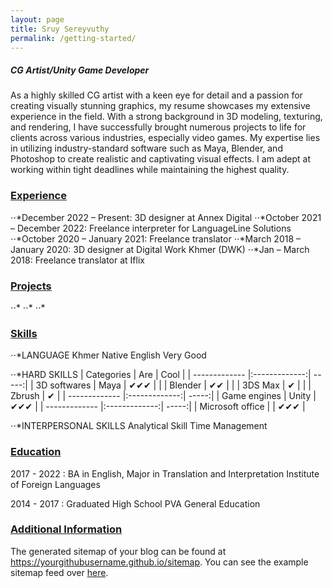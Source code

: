 ```yaml
---
layout: page
title: Sruy Sereyvuthy
permalink: /getting-started/
---
```


<h5 style="text-align: left;">CG Artist/Unity Game Developer</h5>

As a highly skilled CG artist with a keen eye for detail and a passion for creating visually stunning graphics, my resume showcases my extensive experience in the field. With a strong background in 3D modeling, texturing, and rendering, I have successfully brought numerous projects to life for clients across various industries, especially video games. My expertise lies in utilizing industry-standard software such as Maya, Blender, and Photoshop to create realistic and captivating visual effects. I am adept at working within tight deadlines while maintaining the highest quality.

<h3 style="text-align: left;"><u>Experience</u></h3>

⋅⋅*December 2022 – Present:  3D designer at Annex Digital
⋅⋅*October 2021 – December 2022:  Freelance interpreter for LanguageLine Solutions
⋅⋅*October 2020 – January 2021:  Freelance translator
⋅⋅*March 2018 – January 2020:   3D designer at Digital Work Khmer (DWK)
⋅⋅*Jan – March 2018:   Freelance translator at Iflix

<h3 style="text-align: left;"><u>Projects</u></h3>

⋅⋅*
⋅⋅*
⋅⋅*

<h3 style="text-align: left;"><u>Skills</u></h3>

⋅⋅*LANGUAGE
Khmer      Native
English    Very Good

⋅⋅*HARD SKILLS
| Categories    | Are           | Cool  |
| ------------- |:-------------:| -----:|
| 3D softwares  | Maya          | ✔✔✔  |
|               | Blender       | ✔✔   |
|               | 3DS Max       | ✔ |
|               | Zbrush        | ✔ |
| ------------- |:-------------:| -----:|
| Game engines  | Unity         |   ✔✔✔ |
| ------------- |:-------------:| -----:|
| Microsoft office |            |    ✔✔✔ |

⋅⋅*INTERPERSONAL SKILLS
Analytical Skill
Time Management

<h3 style="text-align: left;"><u>Education</u></h3>

2017 - 2022  :  BA in English, Major in Translation and Interpretation
                Institute of Foreign Languages
                
2014 - 2017  :  Graduated High School
                PVA General Education

<h3 style="text-align: left;"><u>Additional Information</u></h3>

The generated sitemap of your blog can be found at <https://yourgithubusername.github.io/sitemap>. You can see the example sitemap feed over [here](https://www.amitmerchant.com/reverie/sitemap).
